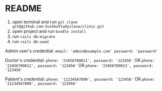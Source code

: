 # README

1. open terminal and run `git clone git@github.com:SushkoVladyslava/clinic.git`
2. open project and run `bundle install`
3. run `rails db:migrate`
4. run `rails db:seed`

Admin user's credential: 
    `email: 'admin@example.com'
    password: 'password'`
    
    
Doctor's credential:
    `phone: '23456789011', password: '123456'`
    OR
    `phone: '23456789012', password: '123456'`
    OR
    `phone: '23456789013', password: '123456'`

Patient's credential:
    `phone: '11234567890', password: '123456'`
    OR
    `phone: '21234567890', password: '123456'`
